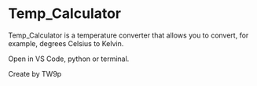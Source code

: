 # Temp_Calculator

Temp_Calculator is a temperature converter that allows you to convert, for example, degrees Celsius to Kelvin.

Open in VS Code, python or terminal.

Create by TW9p
